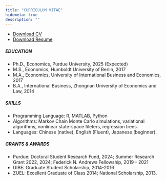 ```yaml
---
title: "CURRICULUM VITAE"
hidemeta: true
description: ""
---
```

+ [Download CV](/CV_0929.pdf)
+ [Download Resume](/Resume_1007.pdf)
##### EDUCATION
+ Ph.D., Economics, Purdue University, 2025 (Expected)
+ M.S., Economics, Humboldt University of Berlin, 2017
+ M.A., Economics, University of International Business and Economics, 2017
+ B.A., International Business, Zhongnan University of Economics and Law, 2014

##### SKILLS
+ Programming Language: R, MATLAB, Python
+ Algorithms: Markov Chain Monte Carlo simulations, variational algorithms, nonlinear state-space fileters, regression trees.
+ Languages: Chinese (native), English (Fluent), Japanese (beginner).
  
##### GRANTS & AWARDS
+ Purdue: Doctoral Student Research Fund, 2024; Summer Research Grant 2022, 2024; Federick N. Andrews Fellowship, 2019 - 2021
+ UIBE: Graduate Student Scholarship, 2014-2016
+ ZUEL: Excellent Graduate of Class 2014; National Scholarship, 2013.

